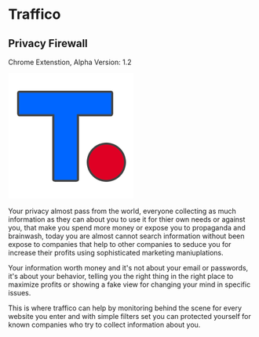 # Traffico
## Privacy Firewall
Chrome Extenstion, 
Alpha Version: 1.2

![alt text](https://raw.githubusercontent.com/proxytype/Traffico/master/assets/logo-256.png)

Your privacy almost pass from the world, everyone collecting as much information as they can about you to use it for thier own needs or against you, that make you spend more money or expose you to propaganda and brainwash, today you are almost cannot search information without been expose to companies that help to other companies to seduce you for increase their profits using sophisticated marketing maniuplations.

Your information worth money and it's not about your email or passwords, it's about your behavior, telling you the right thing in the right place to maximize profits or showing a fake view for changing your mind in specific issues.

This is where traffico can help by monitoring behind the scene for every website you enter and with simple filters set you can protected yourself for known companies who try to collect information about you.
